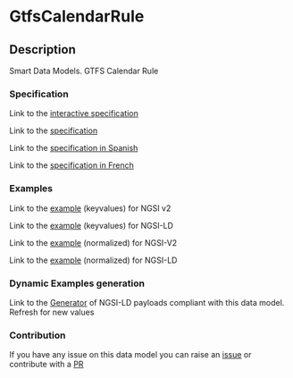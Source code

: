 # GtfsCalendarRule

## Description 

Smart Data Models. GTFS Calendar Rule
### Specification

Link to the [interactive specification](https://swagger.lab.fiware.org/?url=https://smart-data-models.github.io/dataModel.UrbanMobility/GtfsCalendarRule/swagger.yaml)

Link to the [specification](https://smart-data-models.github.io/dataModel.UrbanMobility/GtfsCalendarRule/doc/spec.md)

Link to the [specification in Spanish](https://smart-data-models.github.io/dataModel.UrbanMobility/GtfsCalendarRule/doc/spec_ES.md)

Link to the [specification in French](https://smart-data-models.github.io/dataModel.UrbanMobility/GtfsCalendarRule/doc/spec_FR.md)
### Examples

Link to the [example](https://smart-data-models.github.io/dataModel.UrbanMobility/GtfsCalendarRule/examples/example.json) (keyvalues) for NGSI v2

Link to the [example](https://smart-data-models.github.io/dataModel.UrbanMobility/GtfsCalendarRule/examples/example.jsonld) (keyvalues) for NGSI-LD

Link to the [example](https://smart-data-models.github.io/dataModel.UrbanMobility/GtfsCalendarRule/examples/example-normalized.json) (normalized) for NGSI-V2

Link to the [example](https://smart-data-models.github.io/dataModel.UrbanMobility/GtfsCalendarRule/examples/example-normalized.jsonld) (normalized) for NGSI-LD
### Dynamic Examples generation

Link to the [Generator](https://smartdatamodels.org/extra/ngsi-ld_generator_v0.91.php?schemaUrl=https://raw.githubusercontent.com/smart-data-models/dataModel.UrbanMobility/master/GtfsCalendarRule/schema.json&email=info@smartdatamodels.org) of NGSI-LD payloads compliant with this data model. Refresh for new values
### Contribution

 If you have any issue on this data model you can raise an [issue](https://github.com/smart-data-models/dataModel.UrbanMobility/issues)  or contribute with a [PR](https://github.com/smart-data-models/dataModel.UrbanMobility/pulls)